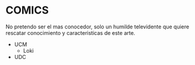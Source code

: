# COMICS

No pretendo ser el mas conocedor, solo un humilde televidente que quiere rescatar conocimiento y caracteristicas de este arte.

- UCM
  - Loki
- UDC